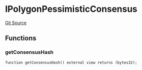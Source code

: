 # IPolygonPessimisticConsensus
[Git Source](https://github.com/agglayer/agglayer-contracts/blob/112a010b7c8b14335e5fe1a9bffc11bd2459df05/contracts/v2/interfaces/IPolygonPessimisticConsensus.sol)


## Functions
### getConsensusHash


```solidity
function getConsensusHash() external view returns (bytes32);
```

